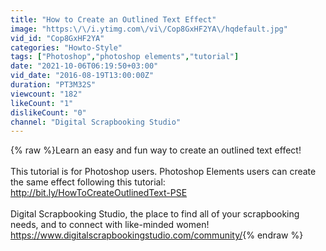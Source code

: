 ```yaml
---
title: "How to Create an Outlined Text Effect"
image: "https:\/\/i.ytimg.com\/vi\/Cop8GxHF2YA\/hqdefault.jpg"
vid_id: "Cop8GxHF2YA"
categories: "Howto-Style"
tags: ["Photoshop","photoshop elements","tutorial"]
date: "2021-10-06T06:19:50+03:00"
vid_date: "2016-08-19T13:00:00Z"
duration: "PT3M32S"
viewcount: "182"
likeCount: "1"
dislikeCount: "0"
channel: "Digital Scrapbooking Studio"
---
```

{% raw %}Learn an easy and fun way to create an outlined text effect!<br /><br />This tutorial is for Photoshop users.  Photoshop Elements users can create the same effect following this tutorial: <a rel="nofollow" target="blank" href="http://bit.ly/HowToCreateOutlinedText-PSE">http://bit.ly/HowToCreateOutlinedText-PSE</a>  <br /><br />Digital Scrapbooking Studio, the place to find all of your scrapbooking needs, and to connect with like-minded women!<br /><a rel="nofollow" target="blank" href="https://www.digitalscrapbookingstudio.com/community/">https://www.digitalscrapbookingstudio.com/community/</a>{% endraw %}
